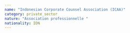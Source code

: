 ```yaml
---
name: "Indonesian Corporate Counsel Association (ICAA)"
category: private_sector
nature: "Association professionnelle "
nationality: IDN
---
```

    